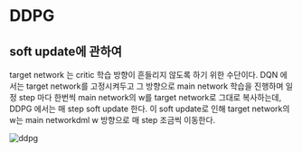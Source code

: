 # DDPG
## soft update에 관하여
target network 는 critic 학습 방향이 흔들리지 않도록 하기 위한 수단이다. DQN 에서는 target network를 고정시켜두고 그 방향으로 main network 학습을 진행하며 일정 step 마다 한번씩 main network의 w를 target network로 그대로 복사하는데, DDPG 에서는 매 step soft update 한다. 이 soft update로 인해 target network의 w는 main networkdml w 방향으로 매 step 조금씩 이동한다.


![ddpg](https://user-images.githubusercontent.com/9976453/51683122-724fe800-202c-11e9-8e72-97eb538584b2.png)

